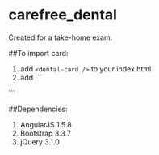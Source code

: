 # carefree_dental

Created for a take-home exam.  

##To import card:  
1.  add ```<dental-card />``` to your index.html
2.  add ```
  <script src="/js/module.js" charset="utf-8"></script>
  <script src="/js/factory.js" charset="utf-8"></script>
  <script src="/js/controller.js" charset="utf-8"></script>
  <script src="/js/directives.js" charset="utf-8"></script>```


##Dependencies:
1.  AngularJS 1.5.8
2.  Bootstrap 3.3.7
3.  jQuery 3.1.0
